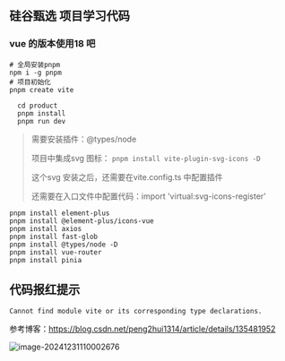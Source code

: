 ## 硅谷甄选 项目学习代码

### vue 的版本使用18 吧

```shell
# 全局安装pnpm
npm i -g pnpm
# 项目初始化
pnpm create vite

  cd product                                            
  pnpm install                                          
  pnpm run dev
```



> 需要安装插件：@types/node
>
> 项目中集成svg 图标： `pnpm install vite-plugin-svg-icons -D`
>
> 这个svg 安装之后，还需要在vite.config.ts 中配置插件
>
> 还需要在入口文件中配置代码：import 'virtual:svg-icons-register'


```shell
pnpm install element-plus
pnpm install @element-plus/icons-vue
pnpm install axios
pnpm install fast-glob
pnpm install @types/node -D
pnpm install vue-router
pnpm install pinia
```





## 代码报红提示

`Cannot find module vite or its corresponding type declarations.`

参考博客：https://blog.csdn.net/peng2hui1314/article/details/135481952

![image-20241231110002676](README.assets/image-20241231110002676.png)

